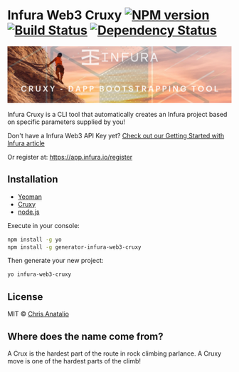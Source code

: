 # Infura Web3 Cruxy [![NPM version][npm-image]][npm-url] [![Build Status][travis-image]][travis-url] [![Dependency Status][daviddm-image]][daviddm-url]

![alt text](public/cruxy-banner.png)

Infura Cruxy is a CLI tool that automatically creates an Infura project based on specific parameters supplied by you!

Don't have a Infura Web3 API Key yet?  [Check out our Getting Started with Infura article](https://app.infura.io/register?utm_source=github&utm_medium=devcommunity&utm_campaign=2022_Nov_github-devrel-poc-apps_tutorial_content)

Or register at: https://app.infura.io/register

## Installation

- [Yeoman](http://yeoman.io) 
- [Cruxy](https://www.npmjs.com/) 
- [node.js](https://nodejs.org/)

Execute in your console:
```bash
npm install -g yo
npm install -g generator-infura-web3-cruxy
```

Then generate your new project:

```bash
yo infura-web3-cruxy
```

## License

MIT © [Chris Anatalio](https://chris-anatalio.dev/)

## Where does the name come from?

A Crux is the hardest part of the route in rock climbing parlance.  A Cruxy move is one of the hardest parts of the climb!

[npm-image]: https://badge.fury.io/js/generator-infura-web-3-wizard.svg
[npm-url]: https://npmjs.org/package/generator-infura-web-3-wizard
[travis-image]: https://travis-ci.com/anataliocs/generator-infura-web-3-wizard.svg?branch=master
[travis-url]: https://travis-ci.com/anataliocs/generator-infura-web-3-wizard
[daviddm-image]: https://david-dm.org/anataliocs/generator-infura-web-3-wizard.svg?theme=shields.io
[daviddm-url]: https://david-dm.org/anataliocs/generator-infura-web-3-wizard
